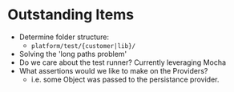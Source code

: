 # Outstanding Items

* Determine folder structure:
  * `platform/test/{customer|lib}/`
* Solving the 'long paths problem'
* Do we care about the test runner? Currently leveraging Mocha
* What assertions would we like to make on the Providers?
  * i.e. some Object was passed to the persistance provider.
